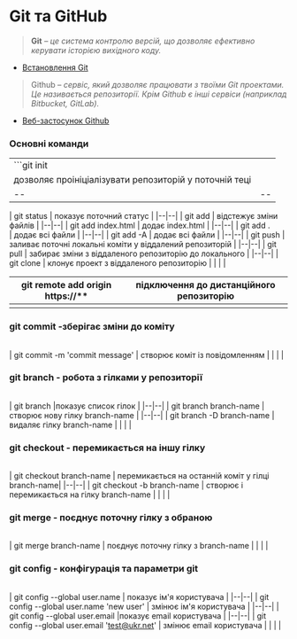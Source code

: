 # Git та GitHub

>**Git** – *це система контролю версій, що дозволяє 
>ефективно керувати історією вихідного коду.*
- [Встановлення Git](https://git-scm.com/downloads)

> Github – *сервіс, який дозволяє працювати з твоїми Git проектами. 
> Це називається репозиторії. 
> Крім Github є інші сервіси (наприклад Bitbucket, GitLab).*

- [Веб-застосунок Github](https://github.com/)


### Основні команди

|  |  |
|--|--|
| ```git init 
| дозволяє проініціалізувати репозиторій у поточній теці |
|--|--|
| 
git status
  | показує поточний статус |
|--|--|
| 
git add
  | відстежує зміни файлів |
|--|--|
| 
git add index.html
 | додає index.html |
|--|--|
| 
git add .  
| додає всі файли |
|--|--|
| 
git add -A 
| додає всі файли |
|--|--|
| 
git push 
| заливає поточні локальні коміти у віддалений репозиторій |
|--|--|
| 
git pull 
| забирає зміни з віддаленого репозиторію до локального |
|--|--|
| 
git clone 
| клонує проект з віддаленого репозиторію |
|  |  |

| git remote add origin https://** | підключення до дистанційного репозиторію |
|--|--|
|  |  |

### git commit -зберігає зміни до коміту

|  |  |
|--|--|
| 
git commit -m 'commit message'
 | створює коміт із повідомленням |
|  |  |

### git branch - робота з гілками у репозиторії
|  |  |
|--|--|
| 
git branch
 |показує список гілок |
|--|--|
| 
git branch branch-name
 |створює нову гілку branch-name  |
|--|--|
| 
git branch -D branch-name
 | видаляє гілку branch-name |
|  |  |
### git checkout - перемикається на іншу гілку
|  |  |
|--|--|
| 
git checkout branch-name
 | перемикається на останній коміт у гілці branch-name|
|--|--|
| 
git checkout -b branch-name
 | створює і перемикається на гілку branch-name |
|  |  |

### git merge - поєднує поточну гілку з обраною
|  |  |
|--|--|
| 
git merge branch-name
 | поєднує поточну гілку з branch-name |
|  |  |

### git config - конфігурація та параметри git
|  |  |
|--|--|
| 
git config --global user.name
 | показує ім'я користувача |
|--|--|
| 
git config --global user.name 'new user'
 | змінює ім'я користувача |
|--|--|
| 
git config --global user.email 
|показує email користувача  |
|--|--|
| 
git config --global user.email 
'test@ukr.net' | змінює email користувача |
|  |  |